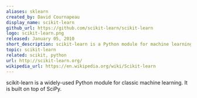 ```yaml
---
aliases: sklearn
created_by: David Cournapeau
display_name: scikit-learn
github_url: https://github.com/scikit-learn/scikit-learn
logo: scikit-learn.png
released: January 05, 2010
short_description: scikit-learn is a Python module for machine learning.
topic: scikit-learn
related: scikit, python
url: http://scikit-learn.org/
wikipedia_url: https://en.wikipedia.org/wiki/Scikit-learn
---
```

scikit-learn is a widely-used Python module for classic machine learning. It is built on top of SciPy.
